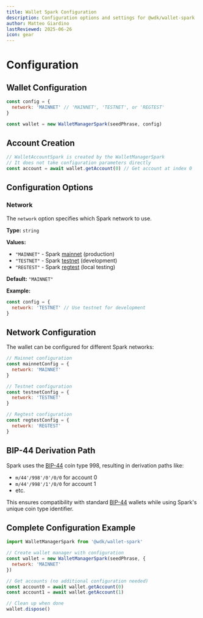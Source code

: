 ```yaml
---
title: Wallet Spark Configuration
description: Configuration options and settings for @wdk/wallet-spark
author: Matteo Giardino
lastReviewed: 2025-06-26
icon: gear
---
```


# Configuration

## Wallet Configuration

```javascript
const config = {
  network: 'MAINNET' // 'MAINNET', 'TESTNET', or 'REGTEST'
}

const wallet = new WalletManagerSpark(seedPhrase, config)
```

## Account Creation

```javascript
// WalletAccountSpark is created by the WalletManagerSpark
// It does not take configuration parameters directly
const account = await wallet.getAccount(0) // Get account at index 0
```

## Configuration Options

### Network

The `network` option specifies which Spark network to use.

**Type:** `string`

**Values:**
- `"MAINNET"` - Spark [mainnet](../../../resources/concepts.md#mainnet) (production)
- `"TESTNET"` - Spark [testnet](../../../resources/concepts.md#testnet) (development)
- `"REGTEST"` - Spark [regtest](../../../resources/concepts.md#regtest) (local testing)

**Default:** `"MAINNET"`

**Example:**
```javascript
const config = {
  network: 'TESTNET' // Use testnet for development
}
```

## Network Configuration

The wallet can be configured for different Spark networks:

```javascript
// Mainnet configuration
const mainnetConfig = {
  network: 'MAINNET'
}

// Testnet configuration  
const testnetConfig = {
  network: 'TESTNET'
}

// Regtest configuration
const regtestConfig = {
  network: 'REGTEST'
}
```

## BIP-44 Derivation Path

Spark uses the [BIP-44](../../../resources/concepts.md#bip-44-multi-account-hierarchy) coin type 998, resulting in derivation paths like:
- `m/44'/998'/0'/0/0` for account 0
- `m/44'/998'/1'/0/0` for account 1
- etc.

This ensures compatibility with standard [BIP-44](../../../resources/concepts.md#bip-44-multi-account-hierarchy) wallets while using Spark's unique coin type identifier.

## Complete Configuration Example

```javascript
import WalletManagerSpark from '@wdk/wallet-spark'

// Create wallet manager with configuration
const wallet = new WalletManagerSpark(seedPhrase, {
  network: 'MAINNET'
})

// Get accounts (no additional configuration needed)
const account0 = await wallet.getAccount(0)
const account1 = await wallet.getAccount(1)

// Clean up when done
wallet.dispose()
```
